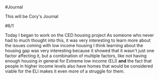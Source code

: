 #Journal

This will be Cory's Journal

#6/1

Today I began to work on the CED housing project
As someone who never had to much thought into this, it was very interesting to learn more about the issues coming with low income housing
I think learning  about the housing gap was very interesting because it showed that it wasn't just one factor affecting it, but a combination
of multiple factors, like not having enough housing in general for Extreme low income (ELI) __and__ the fact that people in higher income levels also have homes that would 
be considered viable for the ELI makes it even more of a struggle for them.
